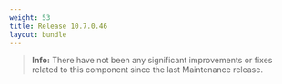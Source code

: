 ```yaml
---
weight: 53
title: Release 10.7.0.46
layout: bundle
---
```


>**Info:** There have not been any significant improvements or fixes related to this component since the last Maintenance release.
